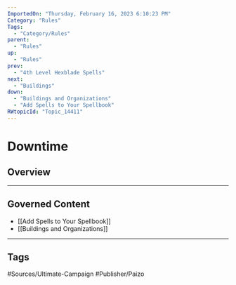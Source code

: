 ```yaml
---
ImportedOn: "Thursday, February 16, 2023 6:10:23 PM"
Category: "Rules"
Tags:
  - "Category/Rules"
parent:
  - "Rules"
up:
  - "Rules"
prev:
  - "4th Level Hexblade Spells"
next:
  - "Buildings"
down:
  - "Buildings and Organizations"
  - "Add Spells to Your Spellbook"
RWtopicId: "Topic_14411"
---
```

# Downtime
## Overview
---
## Governed Content
- [[Add Spells to Your Spellbook]]
- [[Buildings and Organizations]]


---
## Tags
#Sources/Ultimate-Campaign #Publisher/Paizo

